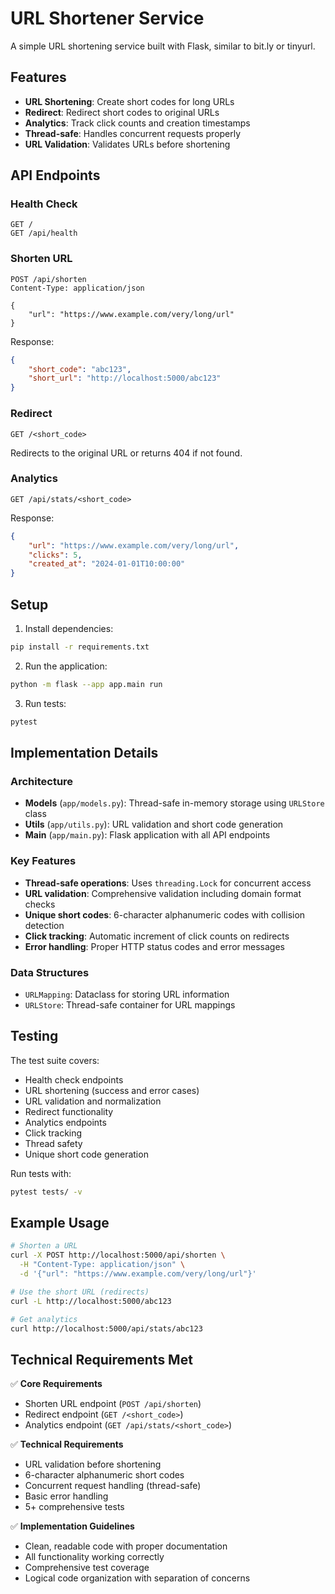 # URL Shortener Service

A simple URL shortening service built with Flask, similar to bit.ly or tinyurl.

## Features

- **URL Shortening**: Create short codes for long URLs
- **Redirect**: Redirect short codes to original URLs
- **Analytics**: Track click counts and creation timestamps
- **Thread-safe**: Handles concurrent requests properly
- **URL Validation**: Validates URLs before shortening

## API Endpoints

### Health Check
```
GET /
GET /api/health
```

### Shorten URL
```
POST /api/shorten
Content-Type: application/json

{
    "url": "https://www.example.com/very/long/url"
}
```

Response:
```json
{
    "short_code": "abc123",
    "short_url": "http://localhost:5000/abc123"
}
```

### Redirect
```
GET /<short_code>
```

Redirects to the original URL or returns 404 if not found.

### Analytics
```
GET /api/stats/<short_code>
```

Response:
```json
{
    "url": "https://www.example.com/very/long/url",
    "clicks": 5,
    "created_at": "2024-01-01T10:00:00"
}
```

## Setup

1. Install dependencies:
```bash
pip install -r requirements.txt
```

2. Run the application:
```bash
python -m flask --app app.main run
```

3. Run tests:
```bash
pytest
```

## Implementation Details

### Architecture
- **Models** (`app/models.py`): Thread-safe in-memory storage using `URLStore` class
- **Utils** (`app/utils.py`): URL validation and short code generation
- **Main** (`app/main.py`): Flask application with all API endpoints

### Key Features
- **Thread-safe operations**: Uses `threading.Lock` for concurrent access
- **URL validation**: Comprehensive validation including domain format checks
- **Unique short codes**: 6-character alphanumeric codes with collision detection
- **Click tracking**: Automatic increment of click counts on redirects
- **Error handling**: Proper HTTP status codes and error messages

### Data Structures
- `URLMapping`: Dataclass for storing URL information
- `URLStore`: Thread-safe container for URL mappings

## Testing

The test suite covers:
- Health check endpoints
- URL shortening (success and error cases)
- URL validation and normalization
- Redirect functionality
- Analytics endpoints
- Click tracking
- Thread safety
- Unique short code generation

Run tests with:
```bash
pytest tests/ -v
```

## Example Usage

```bash
# Shorten a URL
curl -X POST http://localhost:5000/api/shorten \
  -H "Content-Type: application/json" \
  -d '{"url": "https://www.example.com/very/long/url"}'

# Use the short URL (redirects)
curl -L http://localhost:5000/abc123

# Get analytics
curl http://localhost:5000/api/stats/abc123
```

## Technical Requirements Met

✅ **Core Requirements**
- Shorten URL endpoint (`POST /api/shorten`)
- Redirect endpoint (`GET /<short_code>`)
- Analytics endpoint (`GET /api/stats/<short_code>`)

✅ **Technical Requirements**
- URL validation before shortening
- 6-character alphanumeric short codes
- Concurrent request handling (thread-safe)
- Basic error handling
- 5+ comprehensive tests

✅ **Implementation Guidelines**
- Clean, readable code with proper documentation
- All functionality working correctly
- Comprehensive test coverage
- Logical code organization with separation of concerns